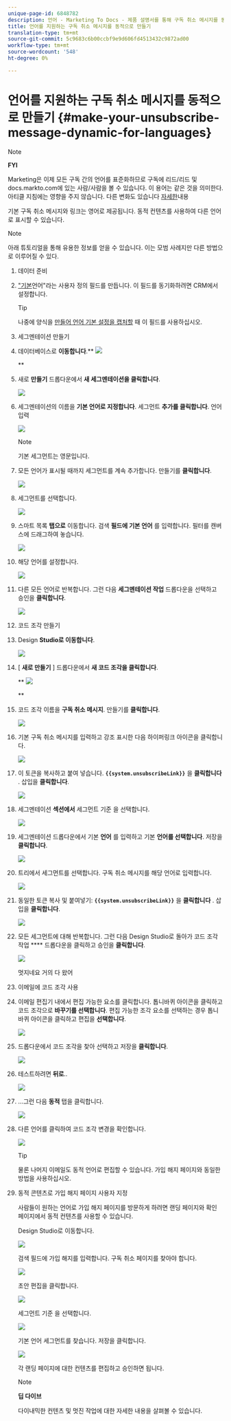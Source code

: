 ```yaml
---
unique-page-id: 6848782
description: 언어 - Marketing To Docs - 제품 설명서를 통해 구독 취소 메시지를 동적으로 만들기
title: 언어를 지원하는 구독 취소 메시지를 동적으로 만들기
translation-type: tm+mt
source-git-commit: 5c9683c6b00ccbf9e9d606fd4513432c9872ad00
workflow-type: tm+mt
source-wordcount: '548'
ht-degree: 0%

---
```



# 언어를 지원하는 구독 취소 메시지를 동적으로 만들기 {#make-your-unsubscribe-message-dynamic-for-languages}

>[!NOTE]
>
>**FYI**
>
>Marketing은 이제 모든 구독 간의 언어를 표준화하므로 구독에 리드/리드 및 docs.markto.com에 있는 사람/사람을 볼 수 있습니다. 이 용어는 같은 것을 의미한다.아티클 지침에는 영향을 주지 않습니다. 다른 변화도 있습니다 [자세한](http://docs.marketo.com/display/DOCS/Updates+to+Marketo+Terminology)내용

기본 구독 취소 메시지와 링크는 영어로 제공됩니다. 동적 컨텐츠를 사용하여 다른 언어로 표시할 수 있습니다.

>[!NOTE]
>
>아래 튜토리얼을 통해 유용한 정보를 얻을 수 있습니다. 이는 모범 사례지만 다른 방법으로 이루어질 수 있다.

1. 데이터 준비
1. [&quot;기본](../../../../product-docs/administration/field-management/create-a-custom-field-in-marketo.md)언어&quot;라는 사용자 정의 필드를 만듭니다. 이 필드를 동기화하려면 CRM에서 설정합니다.

   >[!TIP]
   >
   >나중에 양식을 [만들어 언어 기본 설정을 캡처할](../../../../product-docs/demand-generation/forms/creating-a-form/create-a-form.md) 때 이 필드를 사용하십시오.

1. 세그멘테이션 만들기
1. 데이터베이스로 **이동합니다**.** ![](assets/db.png)

   **

1. 새로 **만들기** 드롭다운에서 **새 세그멘테이션을 클릭합니다**.

   ![](assets/two.png)

1. 세그멘테이션의 이름을 **기본 언어로 지정합니다**. 세그먼트 **추가를 클릭합니다**. 언어 입력

   ![](assets/image2015-3-9-8-3a33-3a44.png)

   >[!NOTE]
   >
   >기본 세그먼트는 영문입니다.

1. 모든 언어가 표시될 때까지 세그먼트를 계속 추가합니다. 만들기를 **클릭합니다**.

   ![](assets/image2015-3-9-8-3a38-3a5.png)

1. 세그먼트를 선택합니다.

   ![](assets/image2015-3-9-8-3a38-3a17.png)

1. 스마트 목록 **탭으로** 이동합니다. 검색 **필드에 기본 언어** 를 입력합니다. 필터를 캔버스에 드래그하여 놓습니다.

   ![](assets/six.png)

1. 해당 언어를 설정합니다.

   ![](assets/seven.png)

1. 다른 모든 언어로 반복합니다. 그런 다음 **세그멘테이션 작업** 드롭다운을 선택하고 승인을 **클릭합니다**.

   ![](assets/image2015-3-9-8-3a39-3a36.png)

1. 코드 조각 만들기
1. Design **Studio로 이동합니다**.

   ![](assets/ds.png)

1. [ **새로 만들기** ] 드롭다운에서 **새 코드 조각을 클릭합니다**.

   ** ![](assets/ten.png)

   **

1. 코드 조각 이름을 **구독 취소 메시지**. 만들기를 **클릭합니다**.

   ![](assets/image2015-3-9-8-3a40-3a54.png)

1. 기본 구독 취소 메시지를 입력하고 강조 표시한 다음 하이퍼링크 아이콘을 클릭합니다.

   ![](assets/image2015-3-9-8-3a41-3a47.png)

1. 이 토큰을 복사하고 붙여 넣습니다. **`{{system.unsubscribeLink}}`** 을 **클릭합니다** . 삽입을 **클릭합니다**.

   ![](assets/image2015-3-9-8-3a43-3a17.png)

1. 세그멘테이션 **섹션에서** 세그먼트 기준 을 선택합니다.

   ![](assets/image2015-3-9-8-3a44-3a16.png)

1. 세그멘테이션 드롭다운에서 기본 **언어** 를 입력하고 기본 **언어를 선택합니다**. 저장을 **클릭합니다**.

   ![](assets/image2015-3-9-8-3a44-3a32.png)

1. 트리에서 세그먼트를 선택합니다. 구독 취소 메시지를 해당 언어로 입력합니다.

   ![](assets/image2015-3-9-8-3a45-3a43.png)

1. 동일한 토큰 복사 및 붙여넣기: **`{{system.unsubscribeLink}}`** 을 **클릭합니다** . 삽입을 **클릭합니다**.

   ![](assets/image2015-3-9-8-3a47-3a4.png)

1. 모든 세그먼트에 대해 반복합니다. 그런 다음 Design Studio로 돌아가 코드 조각 작업 **** 드롭다운을 클릭하고 승인을 **클릭합니다**.

   ![](assets/image2015-3-9-8-3a47-3a34.png)

   멋지네요 거의 다 왔어

1. 이메일에 코드 조각 사용
1. 이메일 편집기 내에서 편집 가능한 요소를 클릭합니다. 톱니바퀴 아이콘을 클릭하고 코드 조각으로 **바꾸기를 선택합니다**. 편집 가능한 조각 요소를 선택하는 경우 톱니바퀴 아이콘을 클릭하고 편집을 **선택합니다**.

   ![](assets/4.1.png)

1. 드롭다운에서 코드 조각을 찾아 선택하고 저장을 **클릭합니다**.

   ![](assets/image2015-3-9-8-3a50-3a16.png)

1. 테스트하려면 **뒤로**..

   ![](assets/4.3.png)

1. ...그런 다음 **동적** 탭을 클릭합니다.

   ![](assets/4.4.png)

1. 다른 언어를 클릭하여 코드 조각 변경을 확인합니다.

   ![](assets/4.5.png)

   >[!TIP]
   >
   >물론 나머지 이메일도 동적 언어로 편집할 수 있습니다. 가입 해지 페이지와 동일한 방법을 사용하십시오.

1. 동적 콘텐츠로 가입 해지 페이지 사용자 지정

   사람들이 원하는 언어로 가입 해지 페이지를 방문하게 하려면 랜딩 페이지와 확인 페이지에서 동적 컨텐츠를 사용할 수 있습니다.

   Design Studio로 이동합니다.

   ![](assets/ds.png)

   검색 필드에 가입 해지를 입력합니다. 구독 취소 페이지를 찾아야 합니다.

   ![](assets/image2015-3-9-8-3a51-3a53.png)

   초안 편집을 클릭합니다.

   ![](assets/image2015-3-9-8-3a52-3a23.png)

   세그먼트 기준 을 선택합니다.

   ![](assets/image2015-3-9-8-3a52-3a57.png)

   기본 언어 세그먼트를 찾습니다. 저장을 클릭합니다.

   ![](assets/image2015-3-9-8-3a53-3a54.png)

   각 랜딩 페이지에 대한 컨텐츠를 편집하고 승인하면 됩니다.

   >[!NOTE]
   >
   >**딥 다이브**
   >
   >
   >다이내믹한 컨텐츠 [](../../../../product-docs/personalization/segmentation-and-snippets/segmentation/understanding-dynamic-content.md) 및 멋진 작업에 대한 자세한 내용을 살펴볼 수 있습니다.

